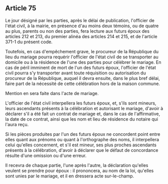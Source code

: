 Article 75
----
Le jour désigné par les parties, après le délai de publication, l'officier de
l'état civil, à la mairie, en présence d'au moins deux témoins, ou de quatre au
plus, parents ou non des parties, fera lecture aux futurs époux des articles 212
et 213, du premier alinéa des articles 214 et 215, et de l'article 371-1 du
présent code.

Toutefois, en cas d'empêchement grave, le procureur de la République du lieu du
mariage pourra requérir l'officier de l'état civil de se transporter au domicile
ou à la résidence de l'une des parties pour célébrer le mariage. En cas de péril
imminent de mort de l'un des futurs époux, l'officier de l'état civil pourra s'y
transporter avant toute réquisition ou autorisation du procureur de la
République, auquel il devra ensuite, dans le plus bref délai, faire part de la
nécessité de cette célébration hors de la maison commune.

Mention en sera faite dans l'acte de mariage.

L'officier de l'état civil interpellera les futurs époux, et, s'ils sont
mineurs, leurs ascendants présents à la célébration et autorisant le mariage,
d'avoir à déclarer s'il a été fait un contrat de mariage et, dans le cas de
l'affirmative, la date de ce contrat, ainsi que les nom et lieu de résidence du
notaire qui l'aura reçu.

Si les pièces produites par l'un des futurs époux ne concordent point entre
elles quant aux prénoms ou quant à l'orthographe des noms, il interpellera celui
qu'elles concernent, et s'il est mineur, ses plus proches ascendants présents à
la célébration, d'avoir à déclarer que le défaut de concordance résulte d'une
omission ou d'une erreur.

Il recevra de chaque partie, l'une après l'autre, la déclaration qu'elles
veulent se prendre pour époux : il prononcera, au nom de la loi, qu'elles sont
unies par le mariage, et il en dressera acte sur-le-champ.
